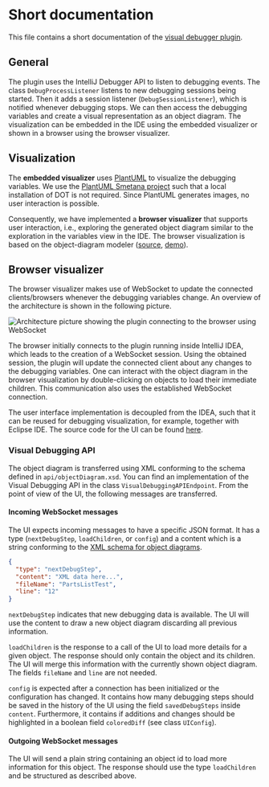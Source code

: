 # Short documentation

This file contains a short documentation of
the [visual debugger plugin](https://plugins.jetbrains.com/plugin/16851-visual-debugger).

## General

The plugin uses the IntelliJ Debugger API to listen to debugging events. The class `DebugProcessListener` listens to new
debugging sessions being started. Then it adds a session listener (`DebugSessionListener`), which is notified whenever
debugging stops. We can then access the debugging variables and create a visual representation as an object diagram. The
visualization can be embedded in the IDE using the embedded visualizer or shown in a browser using the browser
visualizer.

## Visualization

The **embedded visualizer** uses [PlantUML](https://plantuml.com/) to visualize the debugging variables. We use
the [PlantUML Smetana project](https://plantuml.com/smetana02) such that a local installation of DOT is not required.
Since PlantUML generates images, no user interaction is possible.

Consequently, we have implemented a **browser visualizer** that supports user interaction, i.e., exploring the generated object diagram similar to the exploration in the variables view in the IDE.
The browser visualization is based on the object-diagram modeler ([source](https://github.com/timKraeuter/object-diagram-js), [demo](https://timkraeuter.com/object-diagram-js/)).

## Browser visualizer

The browser visualizer makes use of WebSocket to update the connected clients/browsers whenever the debugging variables
change. An overview of the architecture is shown in the following picture.

![Architecture picture showing the plugin connecting to the browser using WebSocket](./pictures/VD-architecture.svg)

The browser initially connects to the plugin running inside IntelliJ IDEA, which leads to the creation of a WebSocket
session. Using the obtained session, the plugin will update the connected client about any changes to the debugging
variables. One can interact with the object diagram in the browser visualization by double-clicking on objects to load
their immediate children. This communication also uses the established WebSocket connection.

The user interface implementation is decoupled from the IDEA, such that it can be reused for debugging visualization,
for example, together with Eclipse IDE. The source code for the UI can be found [here](https://github.com/timKraeuter/object-diagram-modeler/tree/master/debugger).

### Visual Debugging API

The object diagram is transferred using XML conforming to the schema defined in `api/objectDiagram.xsd`.
You can find an implementation of the Visual Debugging API in the class `VisualDebuggingAPIEndpoint`.
From the point of view of the UI, the following messages are transferred.

#### Incoming WebSocket messages

The UI expects incoming messages to have a specific JSON format. It has a type (`nextDebugStep`, `loadChildren`, or `config`) and a
content which is a string conforming to the [XML schema for object diagrams](./api/objectDiagram.xsd).

```json
{
  "type": "nextDebugStep",
  "content": "XML data here...",
  "fileName": "PartsListTest",
  "line": "12"
}
```

`nextDebugStep` indicates that new debugging data is available. The UI will use the content to draw a new object diagram
discarding all previous information.

`loadChildren` is the response to a call of the UI to load more details for a given object. The response should only
contain the object and its children. The UI will merge this information with the currently shown object diagram.
The fields `fileName` and `line` are not needed.

`config` is expected after a connection has been initialized or the configuration has changed.
It contains how many debugging steps should be saved in the history of the UI using the field `savedDebugSteps` inside `content`.
Furthermore, it contains if additions and changes should be highlighted in a boolean field `coloredDiff` (see class `UIConfig`).

#### Outgoing WebSocket messages

The UI will send a plain string containing an object id to load more information for this object. The response should
use the type `loadChildren` and be structured as described above.
